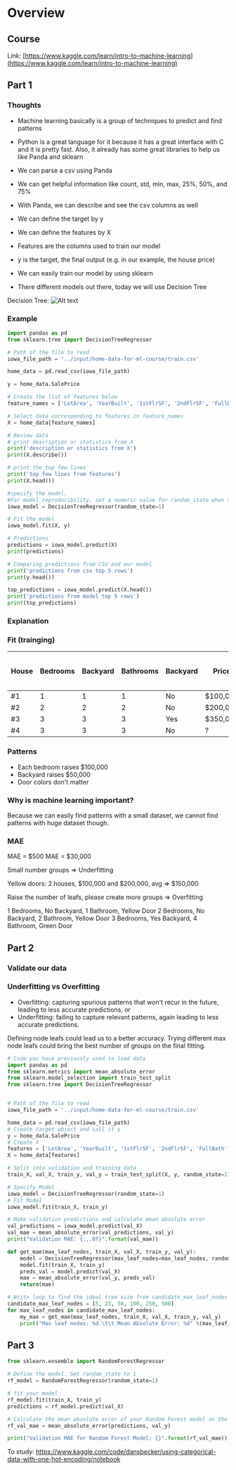 # Overview

## Course

Link: [https://www.kaggle.com/learn/intro-to-machine-learning](https://www.kaggle.com/learn/intro-to-machine-learning)

## Part 1

### Thoughts

- Machine learning basically is a group of techniques to predict and find patterns
- Python is a great language for it because it has a great interface with C and it is pretty fast. Also, it already has some great libraries to help us like Panda and sklearn
- We can parse a csv using Panda
- We can get helpful information like count, std, min, max, 25%, 50%, and 75%
- With Panda, we can describe and see the csv columns as well

- We can define the target by y
- We can define the features by X
- Features are the columns used to train our model
- y is the target, the final output (e.g. in our example, the house price)

- We can easily train our model by using sklearn
- There different models out there, today we will use Decision Tree

Decision Tree:
![Alt text](image.png)

### Example

```python
import pandas as pd
from sklearn.tree import DecisionTreeRegressor

# Path of the file to read
iowa_file_path = '../input/home-data-for-ml-course/train.csv'

home_data = pd.read_csv(iowa_file_path)

y = home_data.SalePrice

# Create the list of features below
feature_names = ['LotArea', 'YearBuilt', '1stFlrSF', '2ndFlrSF', 'FullBath', 'BedroomAbvGr', 'TotRmsAbvGrd']

# Select data corresponding to features in feature_names
X = home_data[feature_names]

# Review data
# print description or statistics from X
print('description or statistics from X')
print(X.describe())

# print the top few lines
print('top few lines from features')
print(X.head())

#specify the model.
#For model reproducibility, set a numeric value for random_state when specifying the model
iowa_model = DecisionTreeRegressor(random_state=1)

# Fit the model
iowa_model.fit(X, y)

# Predictions
predictions = iowa_model.predict(X)
print(predictions)

# Comparing predictions from CSV and our model
print('predictions from csv top 5 rows')
print(y.head())

top_predictions = iowa_model.predict(X.head())
print('predictions from model top 5 rows')
print(top_predictions)
```

### Explanation

### Fit (trainging)

| House | Bedrooms | Backyard | Bathrooms | Backyard | Price    | Door Collor | Price generated by machine |
| ----- | -------- | -------- | --------- | -------- | -------- | ----------- | -------------------------- |
| #1    | 1        | 1        | 1         | No       | $100,000 | Yellow      | $100,000                   |
| #2    | 2        | 2        | 2         | No       | $200,000 | Yellow      | $100,000                   |
| #3    | 3        | 3        | 3         | Yes      | $350,000 | Green       | $300,000                   |
| #4    | 3        | 3        | 3         | No       | ?        | Green       | ?                          |

### Patterns

- Each bedroom raises $100,000
- Backyard raises $50,000
- Door colors don't matter

### Why is machine learning important?

Because we can easily find patterns with a small dataset, we cannot find patterns with huge dataset though.

### MAE

MAE = $500
MAE = $30,000

Small number groups => Underfitting

Yellow doors: 2 houses, $100,000 and $200,000, avg => $150,000

Raise the number of leafs, please create more groups => Overfitting

1 Bedrooms, No Backyard, 1 Bathroom, Yellow Door
2 Bedrooms, No Backyard, 2 Bathroom, Yellow Door
3 Bedrooms, Yes Backyard, 4 Bathroom, Green Door

## Part 2

### Validate our data

### Underfitting vs Overfitting

- Overfitting: capturing spurious patterns that won't recur in the future, leading to less accurate predictions, or
- Underfitting: failing to capture relevant patterns, again leading to less accurate predictions.

Defining node leafs could lead us to a better accuracy. Trying different max node leafs could bring the best number of groups on the final fitting.

```python
# Code you have previously used to load data
import pandas as pd
from sklearn.metrics import mean_absolute_error
from sklearn.model_selection import train_test_split
from sklearn.tree import DecisionTreeRegressor


# Path of the file to read
iowa_file_path = '../input/home-data-for-ml-course/train.csv'

home_data = pd.read_csv(iowa_file_path)
# Create target object and call it y
y = home_data.SalePrice
# Create X
features = ['LotArea', 'YearBuilt', '1stFlrSF', '2ndFlrSF', 'FullBath', 'BedroomAbvGr', 'TotRmsAbvGrd']
X = home_data[features]

# Split into validation and training data
train_X, val_X, train_y, val_y = train_test_split(X, y, random_state=1)

# Specify Model
iowa_model = DecisionTreeRegressor(random_state=1)
# Fit Model
iowa_model.fit(train_X, train_y)

# Make validation predictions and calculate mean absolute error
val_predictions = iowa_model.predict(val_X)
val_mae = mean_absolute_error(val_predictions, val_y)
print("Validation MAE: {:,.0f}".format(val_mae))

def get_mae(max_leaf_nodes, train_X, val_X, train_y, val_y):
    model = DecisionTreeRegressor(max_leaf_nodes=max_leaf_nodes, random_state=0)
    model.fit(train_X, train_y)
    preds_val = model.predict(val_X)
    mae = mean_absolute_error(val_y, preds_val)
    return(mae)

# Write loop to find the ideal tree size from candidate_max_leaf_nodes
candidate_max_leaf_nodes = [5, 25, 50, 100, 250, 500]
for max_leaf_nodes in candidate_max_leaf_nodes:
    my_mae = get_mae(max_leaf_nodes, train_X, val_X, train_y, val_y)
    print("Max leaf nodes: %d \t\t Mean Absolute Error: %d" %(max_leaf_nodes, my_mae))

```

## Part 3

```python
from sklearn.ensemble import RandomForestRegressor

# Define the model. Set random_state to 1
rf_model = RandomForestRegressor(random_state=1)

# fit your model
rf_model.fit(train_X, train_y)
predictions = rf_model.predict(val_X)

# Calculate the mean absolute error of your Random Forest model on the validation data
rf_val_mae = mean_absolute_error(predictions, val_y)

print("Validation MAE for Random Forest Model: {}".format(rf_val_mae))
```

To study: https://www.kaggle.com/code/dansbecker/using-categorical-data-with-one-hot-encoding/notebook
